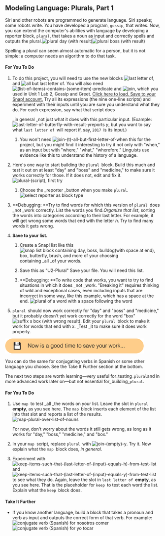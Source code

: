 ## Modeling Language: Plurals, Part 1

Siri and other robots are programmed to generate language. Siri speaks; some robots write. You have developed a program, `gossip`, that writes. Now, you can extend the computer's abilities with language by developing a reporter block, `plural`, that takes a noun as input and correctly spells and outputs the plural.![](http://bjc.edc.org/bjc-r/img/2-complexity/plural-day-with-result.png "plural day \(with result\)")![](http://bjc.edc.org/bjc-r/img/2-complexity/plural-boss-with-result.png "plural boss \(with result\)")

Spelling a plural can seem almost automatic for a person, but it is not simple: a computer needs an algorithm to do that task.

#### For You To Do

1. To do this project, you will need to use the new blocks ![](http://bjc.edc.org/bjc-r/img/2-complexity/last-letter-of-169x27.png "last letter of"), and ![](http://bjc.edc.org/bjc-r/img/2-complexity/all-but-last-letter-of-231x27%20pixels.png "all but last letter of"). You will also need ![](http://bjc.edc.org/bjc-r/img/2-complexity/%28list-of-items%29-contains-%28some-item%29-predicate.png "\(list-of-items\)-contains-\(some-item\)-predicate") and ![](http://bjc.edc.org/bjc-r/img/2-complexity/join-117x27.png "join"), which you used in Unit 1 Lab 2, Gossip and Greet. [Click here to load. Save to your Snap! account.](http://snap.berkeley.edu/snapsource/snap.html#open:http://bjc.edc.org/bjc-r/prog/2-complexity/U2-project-plural.xml) Try all its expressions \(the nine one-line scripts\) and experiment with their inputs until you are sure you understand what they do. For each expression, say what that script does

   _in general _not just what it does with this particular input. \(Example: ![](http://bjc.edc.org/bjc-r/img/2-complexity/last-letter-of-butterfly-with-result-y.png "last-letter-of-butterfly-with-result-y")reports _y_, but you want to say what `last letter of `will report if, say, `2017 `is its input.\)

   1. You won't need ![](http://bjc.edc.org/bjc-r/img/2-complexity/join-t-all-but-first-letter-of-when-343x33.png "join-\(t\)-all-but-first-letter-of-when") this for the project, but you might find it interesting to try it not only with "when," as an input but with "where," "what," "wherefore." Linguists use evidence like this to understand the history of a language.

2. Here's one way to start building the `plural `block. Build this much and test it out on at least "day" and "boss" and "medicine," to make sure it works correctly for those. If it does not, edit and fix it. ![](http://bjc.edc.org/bjc-r/img/2-complexity/plural-%28script%29.png "plural-\(script\), first try")

   1. Choose the _reporter _button when you make `plural`.![](http://bjc.edc.org/bjc-r/img/building-blocks/make-a-reporter.png "select reporter as block type")

3. **Debugging: **Try to find words for which this version of `plural `does _not _work correctly. List the words you find._Organize that list_, sorting the words into categories according to their last letter. For example, it will get wrong some words that end with the letter _h_. Try to find many words it gets wrong.

4. **Save to your list.** 

   1. Create a Snap! list like this ![](http://bjc.edc.org/bjc-r/img/2-complexity/noun-list-for-testing-plural2.png "snap list block containing day, boss, bulldog\(with space at end\), box, butterfly, brush, and more of your choosing")containing _all _of your words.

   2. Save this as "U2-Plural" Save your file. You will need this list.

   3. **Debugging: **To write code that works, you want to try to find situations in which it does _not _work. "Breaking it" requires thinking of wild and exceptional cases, even including inputs that are incorrect in some way, like this example, which has a space at the end. ![](http://bjc.edc.org/bjc-r/img/2-complexity/plural-bulldog[space]-with-result%28bulldog[space]s%29.png "plural of a word with a space following the word")

5. `plural `should now work correctly for "day" and "boss" and "medicine," but it probably doesn't yet work correctly for the word "box"![](http://bjc.edc.org/bjc-r/img/2-complexity/plural-box-with-%28wrong%29-result.png "suffix s box \(with wrong result\)"). Edit your `plural `block to make it work for words that end with x. _Test _it to make sure it does work properly.

![](/assets/save.png)

You can do the same for conjugating verbs in Spanish or some other language you choose. See the Take It Further section at the bottom.

The next two steps are worth learning—very useful for_testing_`plural`and in more advanced work later on—but not essential for_building_`plural`.

#### For You To Do

1. Use `map `to test _all _the words on your list. Leave the slot in `plural `**empty**, as you see here. The `map `block inserts each element of the list into that slot and reports a list of the results. ![](http://bjc.edc.org/bjc-r/img/2-complexity/map-plural-over-list-of-nouns.png "map-plural-over-list-of-nouns")

   For now, don't worry about the words it still gets wrong, as long as it works for "day," "boss," "medicine," and "box."

2. In your `map `script, replace `plural `with ![](http://bjc.edc.org/bjc-r/img/2-complexity/join-%28%29-y.png "join-\(empty\)-y"). Try it. Now explain what the `map `block does, _in general_.

3. Experiment with ![](http://bjc.edc.org/bjc-r/img/2-complexity/keep-items-such-that-%28last-letter-of-%28input%29-equals-h%29-from-test-list.png "keep-items-such-that-\(last-letter-of-\(input\)-equals-h\)-from-test-list") and ![](http://bjc.edc.org/bjc-r/img/2-complexity/keep-items-such-that-%28last-letter-of-%28input%29-equals-y%29-from-test-list.png "keep-items-such-that-\(last-letter-of-\(input\)-equals-y\)-from-test-list") to see what they do.  Again, leave the slot in `last letter of `**empty**, as you see here. That is the placeholder for `keep `to test each word the list. Explain what the `keep `block does.

#### Take It Further

* If you know another language, build a block that takes a pronoun and verb as input and outputs the correct form of that verb. For example: ![](http://bjc.edc.org/bjc-r/img/2-complexity/conjugate-verb-%28spanish%29-for-nosotros-comer.png "conjugate verb \(Spanish\) for nosotros comer") ![](http://bjc.edc.org/bjc-r/img/2-complexity/conjugate-verb-%28spanish%29-for-yo-tocar.png "conjugate verb \(Spanish\) for yo tocar")



